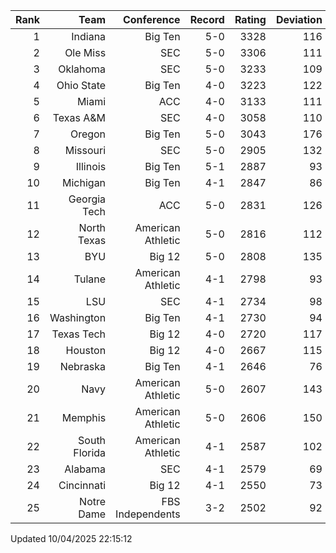 | Rank  | Team                 | Conference           | Record   | Rating | Deviation |
| ---:  | ---:                 | ---:                 | ---:     | ---:   | ---:      |
| 1     | Indiana              | Big Ten              | 5-0      | 3328   | 116       |
| 2     | Ole Miss             | SEC                  | 5-0      | 3306   | 111       |
| 3     | Oklahoma             | SEC                  | 5-0      | 3233   | 109       |
| 4     | Ohio State           | Big Ten              | 4-0      | 3223   | 122       |
| 5     | Miami                | ACC                  | 4-0      | 3133   | 111       |
| 6     | Texas A&M            | SEC                  | 4-0      | 3058   | 110       |
| 7     | Oregon               | Big Ten              | 5-0      | 3043   | 176       |
| 8     | Missouri             | SEC                  | 5-0      | 2905   | 132       |
| 9     | Illinois             | Big Ten              | 5-1      | 2887   | 93        |
| 10    | Michigan             | Big Ten              | 4-1      | 2847   | 86        |
| 11    | Georgia Tech         | ACC                  | 5-0      | 2831   | 126       |
| 12    | North Texas          | American Athletic    | 5-0      | 2816   | 112       |
| 13    | BYU                  | Big 12               | 5-0      | 2808   | 135       |
| 14    | Tulane               | American Athletic    | 4-1      | 2798   | 93        |
| 15    | LSU                  | SEC                  | 4-1      | 2734   | 98        |
| 16    | Washington           | Big Ten              | 4-1      | 2730   | 94        |
| 17    | Texas Tech           | Big 12               | 4-0      | 2720   | 117       |
| 18    | Houston              | Big 12               | 4-0      | 2667   | 115       |
| 19    | Nebraska             | Big Ten              | 4-1      | 2646   | 76        |
| 20    | Navy                 | American Athletic    | 5-0      | 2607   | 143       |
| 21    | Memphis              | American Athletic    | 5-0      | 2606   | 150       |
| 22    | South Florida        | American Athletic    | 4-1      | 2587   | 102       |
| 23    | Alabama              | SEC                  | 4-1      | 2579   | 69        |
| 24    | Cincinnati           | Big 12               | 4-1      | 2550   | 73        |
| 25    | Notre Dame           | FBS Independents     | 3-2      | 2502   | 92        |

Updated 10/04/2025 22:15:12
